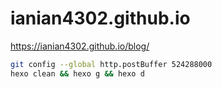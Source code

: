 # ianian4302.github.io
https://ianian4302.github.io/blog/

```bash
git config --global http.postBuffer 524288000
hexo clean && hexo g && hexo d
```
